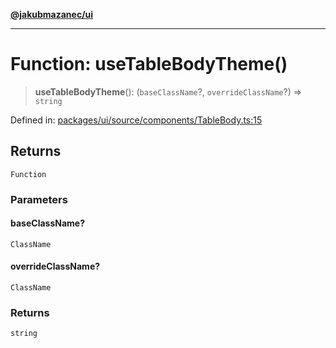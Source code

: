 [**@jakubmazanec/ui**](../README.md)

---

# Function: useTableBodyTheme()

> **useTableBodyTheme**(): (`baseClassName`?, `overrideClassName`?) => `string`

Defined in:
[packages/ui/source/components/TableBody.ts:15](https://github.com/jakubmazanec/tools/blob/f779e75b9ef98389e12e52575295bd1ef364daca/packages/ui/source/components/TableBody.ts#L15)

## Returns

`Function`

### Parameters

#### baseClassName?

`ClassName`

#### overrideClassName?

`ClassName`

### Returns

`string`
